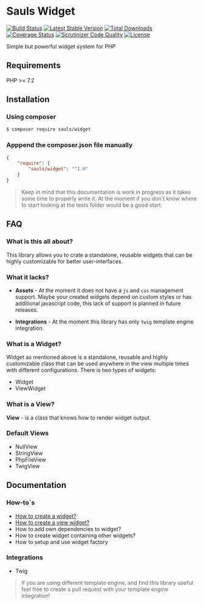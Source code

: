# Sauls Widget

[![Build Status](https://travis-ci.org/sauls/widget.svg?branch=master)](https://travis-ci.org/sauls/widget)
[![Latest Stable Version](https://poser.pugx.org/sauls/widget/v/stable)](https://packagist.org/packages/sauls/widget)
[![Total Downloads](https://poser.pugx.org/sauls/widget/downloads)](https://packagist.org/packages/sauls/widget)
[![Coverage Status](https://coveralls.io/repos/github/sauls/widget/badge.svg?branch=master)](https://coveralls.io/github/sauls/widget?branch=master)
[![Scrutinizer Code Quality](https://scrutinizer-ci.com/g/sauls/widget/badges/quality-score.png?b=master)](https://scrutinizer-ci.com/g/sauls/widget/?branch=master)
[![License](https://poser.pugx.org/sauls/widget/license)](https://packagist.org/packages/sauls/widget)


Simple but powerful widget system for PHP

## Requirements

PHP >= 7.2

## Installation

### Using composer
```bash
$ composer require sauls/widget
```
### Apppend the composer.json file manually
```json
{
    "require": {
        "sauls/widget": "^1.0"
    }
}
```

> Keep in mind that this documentation is work in progress as it takes some time to properly write it. At the moment if you don't know where to start looking at the tests folder would be a good start.

## FAQ

### What is this all about?

This library allows you to crate a standalone, reusable widgets that can be highly customizable for better user-interfaces.  

### What it lacks?

* **Assets** - At the moment it does not have a `js` and `css` management support. Maybe your created widgets depend on custom styles or has additional javascript code, this lack of support is planned in future releases.

* **Integrations** - At the moment this library has only `twig` template engine integration.

### What is a Widget?

Widget as mentioned above is a standalone, reusable and highly customizable class that can be used anywhere in the view multiple times with different configurations. There is two types of widgets:

* Widget
* ViewWidget 

### What is a View? 

**View** - is a class that knows how to render widget output. 

### Default Views

* NullView 
* StringView
* PhpFileView
* TwigView

## Documentation

### How-to`s

* [How to create a widget?](/doc/how-to/create-widget.md)
* [How to create a view widget?](/doc/how-to/create-view-widget.md)
* How to add own dependencies to widget?
* How to create widget containing other widgets?
* How to setup and use widget factory

### Integrations

* Twig

> If you are using different template engine, and find this library useful feel free to create a pull request with your template engine integration!

